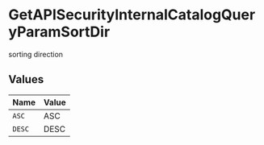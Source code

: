 # GetAPISecurityInternalCatalogQueryParamSortDir

sorting direction


## Values

| Name   | Value  |
| ------ | ------ |
| `ASC`  | ASC    |
| `DESC` | DESC   |